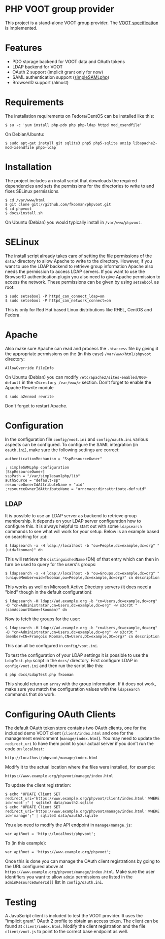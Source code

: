 # PHP VOOT group provider

This project is a stand-alone VOOT group provider. The 
[VOOT specification](http://www.openvoot.org/) is implemented.

# Features
* PDO storage backend for VOOT data and OAuth tokens
* LDAP backend for VOOT
* OAuth 2 support (implicit grant only for now)
* SAML authentication support ([simpleSAMLphp](http://www.simplesamlphp.org)) 
* BrowserID support (almost)


# Requirements
The installation requirements on Fedora/CentOS can be installed like this:

    $ su -c 'yum install php-pdo php php-ldap httpd mod_xsendfile'

On Debian/Ubuntu:

    $ sudo apt-get install git sqlite3 php5 php5-sqlite unzip libapache2-mod-xsendfile php5-ldap

# Installation
The project includes an install script that downloads the required dependencies
and sets the permissions for the directories to write to and fixes SELinux 
permissions.

    $ cd /var/www/html
    $ git clone git://github.com/fkooman/phpvoot.git
    $ cd phpvoot
    $ docs/install.sh

On Ubuntu (Debian) you would typically install in `/var/www/phpvoot`.

# SELinux
The install script already takes care of setting the file permissions of the
`data/` directory to allow Apache to write to the directory. However, if you
want to use the LDAP backend to retrieve group information Apache also needs
the permission to access LDAP servers. If you want to use the BrowserID 
authentication plugin you also need to give Apache permission to access the 
network. These permissions can be given by using `setsebool` as root:

    $ sudo setsebool -P httpd_can_connect_ldap=on
    $ sudo setsebool -P httpd_can_network_connect=on

This is only for Red Hat based Linux distributions like RHEL, CentOS and 
Fedora.

# Apache
Also make sure Apache can read and process the `.htaccess` file by giving it
the appropriate permissions on the (in this case) `/var/www/html/phpvoot` 
directory:

    AllowOverride FileInfo

On Ubuntu (Debian) you can modify `/etc/apache2/sites-enabled/000-default` in
the `<Directory /var/www/>` section. Don't forget to enable the Apache Rewrite
module
    
    $ sudo a2enmod rewrite

Don't forget to restart Apache.

# Configuration
In the configuration file `config/voot.ini` and `config/oauth.ini` various 
aspects can be configured. To configure the SAML integration (in `oauth.ini`), 
make sure the following settings are correct:

    authenticationMechanism = "SspResourceOwner"

    ; simpleSAMLphp configuration
    [SspResourceOwner]
    sspPath = "/var/simplesamlphp/lib"
    authSource = "default-sp"
    resourceOwnerIdAttributeName = "uid"
    ;resourceOwnerIdAttributeName = "urn:mace:dir:attribute-def:uid"

## LDAP 
It is possible to use an LDAP server as backend to retrieve group membership.
It depends on your LDAP server configuration how to configure this. It is 
always helpful to start out with some `ldapsearch` commands to see what will 
work for your setup. Below is an example based on searching for `uid`:

    $ ldapsearch -x -H ldap://localhost -b "ou=People,dc=example,dc=org" "(uid=fkooman)" dn

This will retrieve the `distinguishedName` (DN) of that entry which can then in
turn be used to query for the users's groups:

    $ ldapsearch -x -H ldap://localhost -b "ou=Groups,dc=example,dc=org" "(uniqueMember=uid=fkooman,ou=People,dc=example,dc=org)" cn description

This works as well on Microsoft Active Directory servers (it does need a "bind" 
though in the default configuration):

    $ ldapsearch -H ldap://ad.example.org -b "cn=Users,dc=example,dc=org" -D "cn=Administrator,cn=Users,dc=example,dc=org" -w s3cr3t "(samAccountName=fkooman)" dn

Now to fetch the groups for the user:

    $ ldapsearch -H ldap://ad.example.org -b "cn=Users,dc=example,dc=org" -D "cn=Administrator,cn=Users,dc=example,dc=org" -w s3cr3t "(member=CN=François Kooman,CN=Users,DC=example,DC=org)" cn description

This can all be configured in `config/voot.ini`.

To test the configuration of your LDAP settings it is possible to use the 
`LdapTest.php` script in the `docs/` directory. First configure LDAP in 
`config/voot.ini` and then run the script like this:

    $ php docs/LdapTest.php fkooman

This should return an `array` with the group information. If it does not work,
make sure you match the configuration values with the `ldapsearch` commands 
that do work.

# Configuring OAuth Clients

The default OAuth token store contains two OAuth clients, one for the included
demo VOOT client (`client/index.html` and one for the management environment 
(`manage/index.html`). You may need to update the `redirect_uri` to have them
point to your actual server if you don't run the code on `localhost`:

    http://localhost/phpvoot/manage/index.html

Modify it to the actual location where the files were installed, for example:

    https://www.example.org/phpvoot/manage/index.html

To update the client registration:

    $ echo "UPDATE Client SET redirect_uri='https://www.example.org/phpvoot/client/index.html' WHERE id='voot';" | sqlite3 data/oauth2.sqlite
    $ echo "UPDATE Client SET redirect_uri='https://www.example.org/phpvoot/manage/index.html' WHERE id='manage';" | sqlite3 data/oauth2.sqlite

You also need to modify the API endpoint in `manage/manage.js`:

    var apiRoot = 'http://localhost/phpvoot';

To (in this example):

    var apiRoot = 'https://www.example.org/phpvoot';

Once this is done you can manage the OAuth client registrations by going to the
URL configured above at `https://www.example.org/phpvoot/manage/index.html`. Make
sure the user identifiers you want to allow `admin` permissions are listed in 
the `adminResourceOwnerId[]` list in `config/oauth.ini`.

# Testing

A JavaScript client is included to test the VOOT provider. It uses the 
"implicit grant" OAuth 2 profile to obtain an access token. The client can 
be found at `client/index.html`. Modify the client registration and the file 
`client/voot.js` to point to the correct base endpoint as well.
